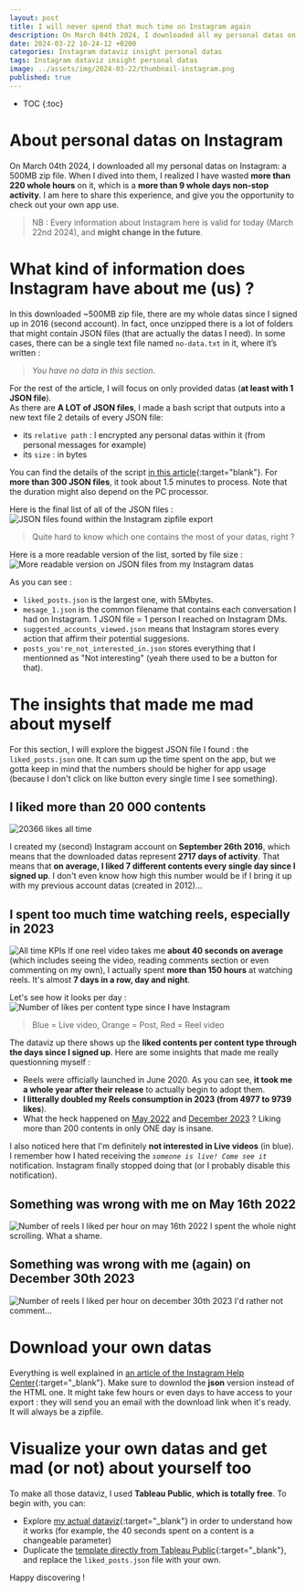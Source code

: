 ```yaml
---
layout: post
title: I will never spend that much time on Instagram again
description: On March 04th 2024, I downloaded all my personal datas on Instagram. When I dived into them, I realized I have wasted more than 220 whole hours on it, which is a more than 9 whole days non-stop activity. I am here to share this experience, and give you the opportunity to check out your own app use.
date: 2024-03-22 10-24-12 +0200
categories: Instagram dataviz insight personal datas
tags: Instagram dataviz insight personal datas
image: ../assets/img/2024-03-22/thumbnail-instagram.png
published: true
---
```


* TOC
{:toc}

# About personal datas on Instagram
On March 04th 2024, I downloaded all my personal datas on Instagram: a 500MB zip file. When I dived into them, I realized I have wasted **more than 220 whole hours** on it, which is a **more than 9 whole days non-stop activity**. I am here to share this experience, and give you the opportunity to check out your own app use.

> NB : Every information about Instagram here is valid for today (March 22nd 2024), and **might change in the future**.

# What kind of information does Instagram have about me (us) ?
In this downloaded ~500MB zip file, there are my whole datas since I signed up in 2016 (second account). In fact, once unzipped there is a lot of folders that might contain JSON files (that are actually the datas I need). In some cases, there can be a single text file named `no-data.txt` in it, where it’s written :
> *You have no data in this section*.

For the rest of the article, I will focus on only provided datas (**at least with 1 JSON file**).   
As there are **A LOT of JSON files**, I made a bash script that outputs into a new text file 2 details of every JSON file:
- its `relative path` : I encrypted any personal datas within it (from personal messages for example)
- its `size` : in bytes

You can find the details of the script [in this article](/todo){:target="blank"}. For **more than 300 JSON files**, it took about 1.5 minutes to process. Note that the duration might also depend on the PC processor.

Here is the final list of all of the JSON files :
![JSON files found within the Instagram zipfile export](../assets/img/2024-03-22/json-files-from-my-instagram-export.png)

> Quite hard to know which one contains the most of your datas, right ?   

Here is a more readable version of the list, sorted by file size :
![More readable version on JSON files from my Instagram datas](../assets/img/2024-03-22/readable-list-of-json-files.png)

As you can see :
- `liked_posts.json` is the largest one, with 5Mbytes.
- `mesage_1.json` is the common filename that contains each conversation I had on Instagram. 1 JSON file = 1 person I reached on Instagram DMs.
- `suggested_accounts_viewed.json` means that Instagram stores every action that affirm their potential suggesions.
- `posts_you're_not_interested_in.json` stores everything that I mentionned as "Not interesting" (yeah there used to be a button for that).


# The insights that made me mad about myself
For this section, I will explore the biggest JSON file I found : the `liked_posts.json` one. It can sum up the time spent on the app, but we gotta keep in mind that the numbers should be higher for app usage (because I don't click on like button every single time I see something).

## I liked more than 20 000 contents
![20366 likes all time](../assets/img/2024-03-22/total-number-of-likes.png)

I created my (second) Instagram account on **September 26th 2016**, which means that the downloaded datas represent **2717 days of activity**. That means that **on average, I liked 7 different contents every single day since I signed up**. I don't even know how high this number would be if I bring it up with my previous account datas (created in 2012)...

## I spent too much time watching reels, especially in 2023
![All time KPIs](../assets/img/2024-03-22/all-time-kpis.png)
If one reel video takes me **about 40 seconds on average** (which includes seeing the video, reading comments section or even commenting on my own), I actually spent **more than 150 hours** at watching reels. It's almost **7 days in a row, day and night**.

Let's see how it looks per day :   
![Number of likes per content type since I have Instagram](../assets/img/2024-03-22/instagram-content-i-liked.png) 

> Blue = Live video, Orange = Post, Red = Reel video

The dataviz up there shows up the **liked contents per content type through the days since I signed up**. Here are some insights that made me really questionning myself :
- Reels were officially launched in June 2020. As you can see, **it took me a whole year after their release** to actually begin to adopt them.
- **I litterally doubled my Reels consumption in 2023 (from 4977 to 9739 likes**).
- What the heck happened on [May 2022](#something-was-wrong-with-me-on-may-16th-2022) and [December 2023](#something-was-wrong-with-me-again-on-december-30th-2023) ? Liking more than 200 contents in only ONE day is insane.

I also noticed here that I'm definitely **not interested in Live videos** (in blue). I remember how I hated receiving the _`someone is live! Come see it`_ notification. Instagram finally stopped doing that (or I probably disable this notification).


## Something was wrong with me on May 16th 2022
![Number of reels I liked per hour on may 16th 2022](../assets/img/2024-03-22/liked-reels-may-16th-2022.png)
I spent the whole night scrolling. What a shame.

## Something was wrong with me (again) on December 30th 2023
![Number of reels I liked per hour on december 30th 2023](../assets/img/2024-03-22/liked-reels-december-30th-2023.png)
I'd rather not comment...

# Download your own datas
Everything is well explained in [an article of the Instagram Help Center](https://help.instagram.com/181231772500920){:target="_blank"}. Make sure to downlod the **json** version instead of the HTML one. It might take few hours or even days to have access to your export : they will send you an email with the download link when it's ready. It will always be a zipfile.

# Visualize your own datas and get mad (or not) about yourself too
To make all those dataviz, I used **Tableau Public**, **which is totally free**.
To begin with, you can:
- Explore [my actual dataviz](https://jadynekena.com/projets-donnees-personnelles/?id=my-instagram-activity&src=84b58af7-5bd1-427b-92f5-a7b2ee9a7b6a){:target="_blank"} in order to understand how it works (for example, the 40 seconds spent on a content is a changeable parameter)
- Duplicate the [template directly from Tableau Public](https://public.tableau.com/app/profile/ramanandray/viz/MyInstagramactivity/Dashboard){:target="_blank"}, and replace the `liked_posts.json` file with your own.

Happy discovering !